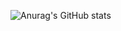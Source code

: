 ![Anurag's GitHub stats](https://github-readme-stats.vercel.app/api?username=soala1448&show_icons=true&theme=radical)
